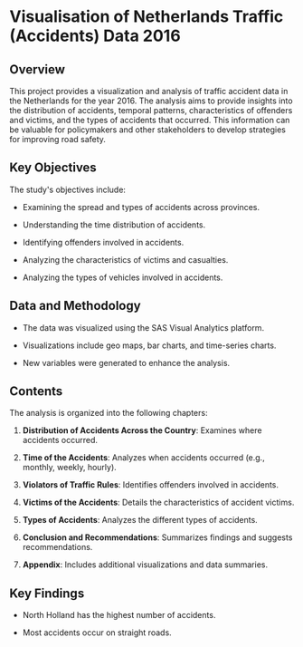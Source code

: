 # Visualisation of Netherlands Traffic (Accidents) Data 2016

## Overview

This project provides a visualization and analysis of traffic accident data in the Netherlands for the year 2016. The analysis aims to provide insights into the distribution of accidents, temporal patterns, characteristics of offenders and victims, and the types of accidents that occurred. This information can be valuable for policymakers and other stakeholders to develop strategies for improving road safety.

## Key Objectives

The study's objectives include:

* Examining the spread and types of accidents across provinces.
   
* Understanding the time distribution of accidents.
   
* Identifying offenders involved in accidents.
   
* Analyzing the characteristics of victims and casualties.
   
* Analyzing the types of vehicles involved in accidents.

## Data and Methodology

* The data was visualized using the SAS Visual Analytics platform.
   
* Visualizations include geo maps, bar charts, and time-series charts.
   
* New variables were generated to enhance the analysis.

## Contents

The analysis is organized into the following chapters:

1.  **Distribution of Accidents Across the Country**: Examines where accidents occurred.
   
2.  **Time of the Accidents**: Analyzes when accidents occurred (e.g., monthly, weekly, hourly).
   
3.  **Violators of Traffic Rules**: Identifies offenders involved in accidents.
   
4.  **Victims of the Accidents**:  Details the characteristics of accident victims.
   
5.  **Types of Accidents**:  Analyzes the different types of accidents.
   
6.  **Conclusion and Recommendations**: Summarizes findings and suggests recommendations.
   
7.  **Appendix**: Includes additional visualizations and data summaries.

## Key Findings

* North Holland has the highest number of accidents.
   
* Most accidents occur on straight roads.
